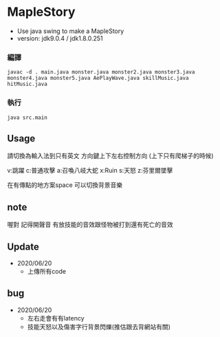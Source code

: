 # MapleStory
- Use java swing to make a MapleStory
- version: jdk9.0.4 / jdk1.8.0.251

### 編譯 
```
javac -d . main.java monster.java monster2.java monster3.java monster4.java monster5.java AePlayWave.java skillMusic.java hitMusic.java
```
### 執行 
```
java src.main
```
## Usage
請切換為輸入法到只有英文
方向鍵上下左右控制方向 (上下只有爬梯子的時候)

v:跳躍
c:普通攻擊
a:召喚八岐大蛇
x:Ruin
s:天怒
z:芬里爾墜擊

在有傳點的地方案space 可以切換背景音樂

## note
喔對 記得開聲音
有放技能的音效跟怪物被打到還有死亡的音效

## Update
- 2020/06/20
	- 上傳所有code

## bug
- 2020/06/20
	- 左右走會有有latency
	- 技能天怒以及傷害字行背景閃爍(推估跟去背網站有關)